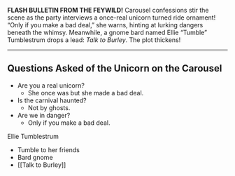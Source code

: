 **FLASH BULLETIN FROM THE FEYWILD!**
Carousel confessions stir the scene as the party interviews a once-real unicorn turned ride ornament! “Only if you make a bad deal,” she warns, hinting at lurking dangers beneath the whimsy. Meanwhile, a gnome bard named Ellie “Tumble” Tumblestrum drops a lead: *Talk to Burley*. The plot thickens!

---
## Questions Asked of the Unicorn on the Carousel 
- Are you a real unicorn? 
	- She once was but she made a bad deal. 
- Is the carnival haunted? 
	- Not by ghosts. 
- Are we in danger? 
	- Only if you make a bad deal. 

Ellie Tumblestrum 
- Tumble to her friends
- Bard gnome
- [[Talk to Burley]] 